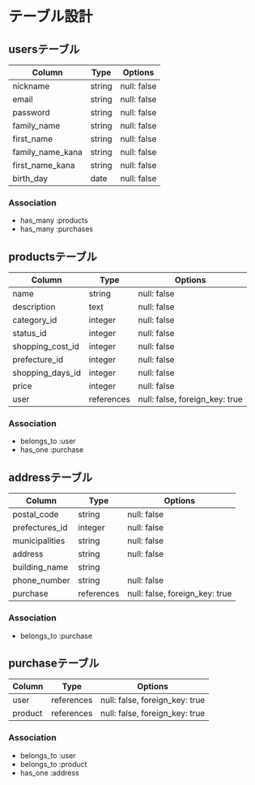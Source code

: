 # テーブル設計

## usersテーブル

| Column           | Type   | Options     |
| ---------------- | ------ | ----------- |
| nickname         | string | null: false |
| email            | string | null: false |
| password         | string | null: false |
| family_name      | string | null: false |
| first_name       | string | null: false |
| family_name_kana | string | null: false |
| first_name_kana  | string | null: false |
| birth_day        | date   | null: false |

### Association
- has_many :products
- has_many :purchases


## productsテーブル

| Column           | Type          | Options     |
| ---------------- | ------------- | ----------- |
| name             | string        | null: false |
| description      | text          | null: false |
| category_id      | integer       | null: false |
| status_id        | integer       | null: false |
| shopping_cost_id | integer       | null: false |
| prefecture_id    | integer       | null: false |
| shopping_days_id | integer       | null: false |
| price            | integer       | null: false |
| user             | references    | null: false, foreign_key: true|

### Association
- belongs_to :user
- has_one :purchase


## addressテーブル

| Column          | Type       | Options     |
| --------------- | ---------- | ----------- |
| postal_code     | string     | null: false |
| prefectures_id  | integer    | null: false |
| municipalities  | string     | null: false |
| address         | string     | null: false |
| building_name   | string     |             |
| phone_number    | string     | null: false |
| purchase        | references | null: false, foreign_key: true|

### Association
- belongs_to :purchase


## purchaseテーブル

| Column   | Type       | Options                       |
| -------- | ---------- | ----------------------------- |
| user     | references | null: false, foreign_key: true|
| product  | references | null: false, foreign_key: true|

### Association
- belongs_to :user
- belongs_to :product
- has_one :address
